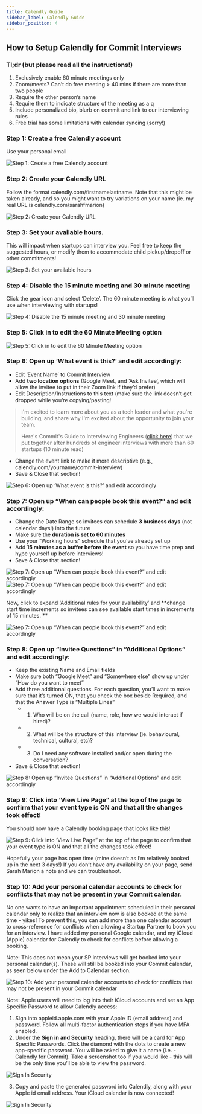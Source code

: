 ```yaml
---
title: Calendly Guide
sidebar_label: Calendly Guide
sidebar_position: 4
---
```


## How to Setup Calendly for Commit Interviews

### Tl;dr (but please read all the instructions!)
1. Exclusively enable 60 minute meetings only
2. Zoom/meets? Can’t do free meeting > 40 mins if there are more than two people 
3. Require the other person’s name
4. Require them to indicate structure of the meeting as a q
5. Include personalized bio, blurb on commit and link to our interviewing rules
6. Free trial has some limitations with calendar syncing (sorry!)
 
### Step 1: Create a free Calendly account
Use your personal email

![Step 1: Create a free Calendly account](./Calendly1.png)

### Step 2: Create your Calendly URL
Follow the format calendly.com/firstnamelastname. Note that this might be taken already, and so you might want to try variations on your name (ie. my real URL is calendly.com/sarahfmarion)

![Step 2: Create your Calendly URL](./Calendly2.png)

### Step 3: Set your available hours.
This will impact when startups can interview you. Feel free to keep the suggested hours, or modify them to accommodate child pickup/dropoff or other commitments!

![Step 3: Set your available hours](./Calendly3.png)

### Step 4: Disable the 15 minute meeting and 30 minute meeting 
Click the gear icon and select ‘Delete’. The 60 minute meeting is what you’ll use when interviewing with startups!

![Step 4: Disable the 15 minute meeting and 30 minute meeting](./Calendly4.png)

### Step 5: Click in to edit the 60 Minute Meeting option

![Step 5: Click in to edit the 60 Minute Meeting option](./Calendly5.png)

### Step 6: Open up ‘What event is this?’ and edit accordingly:
- Edit ‘Event Name’ to Commit Interview
- Add **two location options** (Google Meet, and ‘Ask Invitee’, which will allow the invitee to put in their Zoom link if they’d prefer)
- Edit Description/Instructions to this text (make sure the link doesn’t get dropped while you’re copying/pasting!
> I'm excited to learn more about you as a tech leader and what you're building, and share why I'm excited about the opportunity to join your team.
> 
> Here's Commit's Guide to Interviewing Engineers ([click here](https://www.notion.so/commitdev/Commit-s-Guide-to-Interviewing-Commit-Engineers-8d8e9f4441e74137b082d0b140bcb454)) that we put together after hundreds of engineer interviews with more than 60 startups (10 minute read)

- Change the event link to make it more descriptive (e.g., calendly.com/yourname/commit-interview)
- Save & Close that section!

![Step 6: Open up ‘What event is this?’ and edit accordingly](./Calendly6.png)

### Step 7: Open up “When can people book this event?” and edit accordingly:
- Change the Date Range so invitees can schedule **3 business days** (not calendar days!) into the future
- Make sure the **duration is set to 60 minutes**
- Use your “Working hours” schedule that you’ve already set up
- Add **15 minutes as a buffer before the event** so you have time prep and hype yourself up before interviews!
- Save & Close that section!

![Step 7: Open up “When can people book this event?” and edit accordingly](./Calendly7.png)
![Step 7: Open up “When can people book this event?” and edit accordingly](./Calendly7-1.png)

Now, click to expand ‘Additional rules for your availability’ and **change start time increments so invitees can see available start times in increments of 15 minutes.
**

![Step 7: Open up “When can people book this event?” and edit accordingly](./Calendly7-2.png)

### Step 8: Open up “Invitee Questions” in “Additional Options” and edit accordingly: 
- Keep the existing Name and Email fields
- Make sure both “Google Meet” and “Somewhere else” show up under “How do you want to meet”
- Add three additional questions. For each question, you’ll want to make sure that it’s turned ON, that you check the box beside Required, and that the Answer Type is “Multiple Lines”
  - 1) Who will be on the call (name, role, how we would interact if hired)?
  - 2) What will be the structure of this interview (ie. behavioural, technical, cultural, etc)?
  - 3) Do I need any software installed and/or open during the conversation?
- Save & Close that section!

![Step 8: Open up “Invitee Questions” in “Additional Options” and edit accordingly](./Calendly8.png)

### Step 9: Click into ‘View Live Page” at the top of the page to confirm that your event type is ON and that all the changes took effect! 
You should now have a Calendly booking page that looks like this!

![Step 9: Click into ‘View Live Page” at the top of the page to confirm that your event type is ON and that all the changes took effect!](./Calendly9.png)

Hopefully your page has open time (mine doesn’t as I’m relatively booked up in the next 3 days!) If you don’t have any availability on your page, send Sarah Marion a note and we can troubleshoot.

### Step 10: Add your personal calendar accounts to check for conflicts that may not be present in your Commit calendar. 

No one wants to have an important appointment scheduled in their personal calendar only to realize that an interview now is also booked at the same time - yikes! To prevent this, you can add more than one calendar account to cross-reference for conflicts when allowing a Startup Partner to book you for an interview. I have added my personal Google calendar, and my iCloud (Apple) calendar for Calendly to check for conflicts before allowing a booking.

Note: This does not mean your SP interviews will get booked into your personal calendar(s).  These will still be booked into your Commit calendar, as seen below under the Add to Calendar section.

![Step 10: Add your personal calendar accounts to check for conflicts that may not be present in your Commit calendar](./Calendly10.png)

Note: Apple users will need to log into their iCloud accounts and set an App Specific Password to allow Calendly access:

1. Sign into appleid.apple.com with your Apple ID (email address) and password. Follow all multi-factor authentication steps if you have MFA enabled.
2. Under the **Sign in and Security** heading, there will be a card for App Specific Passwords. Click the diamond with the dots to create a new app-specific password. You will be asked to give it a name (i.e. - Calendly for Commit). Take a screenshot too if you would like - this will be the only time you’ll be able to view the password.

![Sign In Security](./CalendlySignInSecurity.png)

3. Copy and paste the generated password into Calendly, along with your Apple id email address. Your iCloud calendar is now connected!

![Sign In Security](./CalendlySignInSecurity1.png)

